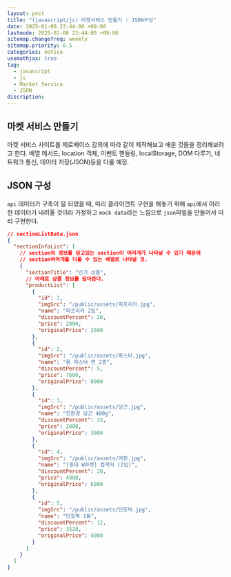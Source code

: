 ```yaml
---
layout: post
title: "(javascript/js) 마켓서비스 만들기 : JSON구성"
date: 2025-01-06 23:44:00 +09:00
lastmode: 2025-01-06 23:44:00 +09:00
sitemap.changefreq: weekly
sitemap.priority: 0.5
categories: notice
usemathjax: true
tag:
  - javascript
  - js
  - Market Service
  - JSON
discription:
---
```


## 마켓 서비스 만들기

마켓 서비스 사이트를 제로베이스 강의에 따라 같이 제작해보고 배운 것들을 정리해보려고 한다. 배열 메서드, location 객체, 이벤트 핸들링, localStorage, DOM 다루기, 네트워크 통신, 데이터 저장(JSON)등을 다룰 예정.

## JSON 구성

`api` 데이터가 구축이 덜 되었을 때, 미리 클라이언트 구현을 해놓기 위해 `api`에서 이러한 데이터가 내려올 것이라 가정하고 `mock data`라는 느낌으로 `json`파일을 만들어서 미리 구현한다.

```json
// sectionListData.json
{
  "sectionInfoList": [
    // section의 정보를 담고있는 section이 여러개가 나타날 수 있기 때문에
    // section여러개를 다룰 수 있는 배열로 나타낼 것.
    {
      "sectionTitle": "인기 상품",
      // 아래로 상품 정보를 담아준다.
      "productList": [
        {
          "id": 1,
          "imgSrc": "/public/assets/파프리카.jpg",
          "name": "파프리카 2입",
          "discountPercent": 20,
          "price": 2000,
          "originalPrice": 2500
        },
        {
          "id": 2,
          "imgSrc": "/public/assets/파스타.jpg",
          "name": "롱 파스타 면 2종",
          "discountPercent": 5,
          "price": 7600,
          "originalPrice": 8000
        },
        {
          "id": 3,
          "imgSrc": "/public/assets/당근.jpg",
          "name": "친환경 당근 400g",
          "discountPercent": 33,
          "price": 2000,
          "originalPrice": 3000
        },
        {
          "id": 4,
          "imgSrc": "/public/assets/머핀.jpg",
          "name": "[홍대 W마켓] 컵케익 (2입)",
          "discountPercent": 20,
          "price": 4800,
          "originalPrice": 6000
        },
        {
          "id": 5,
          "imgSrc": "/public/assets/단호박.jpg",
          "name": "단호박 1통",
          "discountPercent": 12,
          "price": 3520,
          "originalPrice": 4000
        }
      ]
    }
  ]
}
```

<br>
